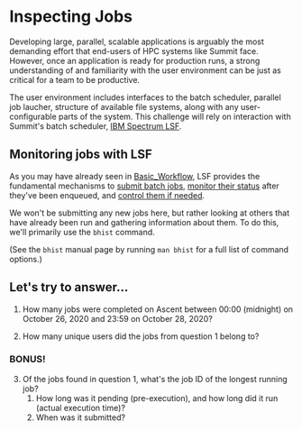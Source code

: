 # Inspecting Jobs

Developing large, parallel, scalable applications is arguably the most demanding effort that end-users of HPC systems like Summit face. However, once an application is ready for production runs, a strong understanding of and familiarity with the user environment can be just as critical for a team to be productive.

The user environment includes interfaces to the batch scheduler, parallel job laucher, structure of available file systems, along with any user-configurable parts of the system. This challenge will rely on interaction with Summit's batch scheduler, [IBM Spectrum LSF](https://www.ibm.com/support/knowledgecenter/en/SSWRJV_10.1.0/lsf_welcome/lsf_welcome.html).

## Monitoring jobs with LSF

As you may have already seen in [Basic_Workflow](../Basic_Workflow), LSF provides the fundamental mechanisms to [submit batch jobs](https://docs.olcf.ornl.gov/systems/summit_user_guide.html#batch-scripts), [monitor their status](https://docs.olcf.ornl.gov/systems/summit_user_guide.html#monitoring-jobs) after they've been enqueued, and [control them if needed](https://docs.olcf.ornl.gov/systems/summit_user_guide.html#interacting-with-jobs). 

We won't be submitting any new jobs here, but rather looking at others that have already been run and gathering information about them. To do this, we'll primarily use the `bhist` command. 

(See the `bhist` manual page by running `man bhist` for a full list of command options.)

## Let's try to answer...
1. How many jobs were completed on Ascent between 00:00 (midnight) on October 26, 2020 and 23:59 on October 28, 2020?

2. How many unique users did the jobs from question 1 belong to?

### BONUS!
3. Of the jobs found in question 1, what's the job ID of the longest running job?
    1. How long was it pending (pre-execution), and how long did it run (actual execution time)?
    2. When was it submitted?

